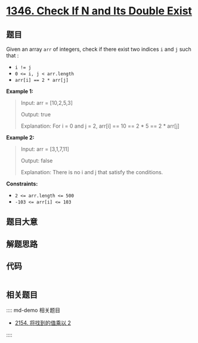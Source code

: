 # [1346. Check If N and Its Double Exist](https://leetcode.com/problems/check-if-n-and-its-double-exist/)

## 题目

Given an array `arr` of integers, check if there exist two indices `i` and `j`
such that :

  * `i != j`
  * `0 <= i, j < arr.length`
  * `arr[i] == 2 * arr[j]`



**Example 1:**

> Input: arr = [10,2,5,3]
> 
> Output: true
> 
> Explanation: For i = 0 and j = 2, arr[i] == 10 == 2 * 5 == 2 * arr[j]

**Example 2:**

> Input: arr = [3,1,7,11]
> 
> Output: false
> 
> Explanation: There is no i and j that satisfy the conditions.

**Constraints:**

  * `2 <= arr.length <= 500`
  * `-103 <= arr[i] <= 103`


## 题目大意

## 解题思路

## 代码

```javascript

```

## 相关题目

:::: md-demo 相关题目
- [2154. 将找到的值乘以 2](https://leetcode.com/problems/keep-multiplying-found-values-by-two)

::::
